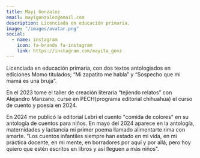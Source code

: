 ```yaml
---
title: Mayi Gonzalez
email: mayigonzalez@email.com
description: Licenciada en educación primaria.
image: "/images/avatar.png"
social:
  - name: instagram
    icon: fa-brands fa-instagram
    link: https://instagram.com/mayita_gonz
---
```


Licenciada en educación primaria, con dos textos antologiados en ediciones Momo titulados; “Mi zapatito me habla” y “Sospecho que mi mamá es una bruja”.

En el 2023 tome el taller de  creación literaria “tejiendo relatos” con Alejandro Manzano, curse en PECH(programa editorial chihuahua) el curso de cuento y poesía en 2024.

En 2024 me publicó la editorial Lebrí el cuento "comida  de colores" en su antología de cuentos para niños. En mayo del 2024 aparece en la antología, maternidades y lactancia mi  primer poema llamado alimentarte rima con amarte. “Los cuentos infantiles siempre han estado en mi vida, en mi práctica docente, en mi mente, en borradores por aquí y por allá, pero hoy quiero que estén escritos en libros y así lleguen a más niños”.
